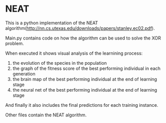 # NEAT

This is a python implementation of the NEAT algorithm(http://nn.cs.utexas.edu/downloads/papers/stanley.ec02.pdf).

Main.py contains code on how the algorithm can be used to solve the XOR problem. 

When executed it shows visual analysis of the learnining process:
1. the evolution of the species in the population
2. the graph of the fitness score of the best performing individual in each generation
3. the brain map of the best performing individual at the end of learning stage
4. the neural net of the best performing individual at the end of learning stage 

And finally it also includes the final predictions for each training instance.

Other files contain the NEAT algorithm.
